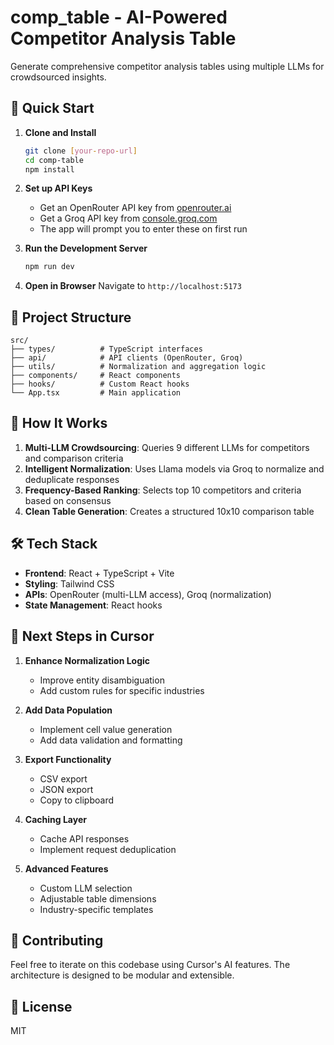  # comp_table - AI-Powered Competitor Analysis Table

Generate comprehensive competitor analysis tables using multiple LLMs for crowdsourced insights.

## 🚀 Quick Start

1. **Clone and Install**
   ```bash
   git clone [your-repo-url]
   cd comp-table
   npm install
   ```

2. **Set up API Keys**
   - Get an OpenRouter API key from [openrouter.ai](https://openrouter.ai)
   - Get a Groq API key from [console.groq.com](https://console.groq.com)
   - The app will prompt you to enter these on first run

3. **Run the Development Server**
   ```bash
   npm run dev
   ```

4. **Open in Browser**
   Navigate to `http://localhost:5173`

## 📁 Project Structure

```
src/
├── types/          # TypeScript interfaces
├── api/            # API clients (OpenRouter, Groq)
├── utils/          # Normalization and aggregation logic
├── components/     # React components
├── hooks/          # Custom React hooks
└── App.tsx         # Main application
```

## 🔧 How It Works

1. **Multi-LLM Crowdsourcing**: Queries 9 different LLMs for competitors and comparison criteria
2. **Intelligent Normalization**: Uses Llama models via Groq to normalize and deduplicate responses
3. **Frequency-Based Ranking**: Selects top 10 competitors and criteria based on consensus
4. **Clean Table Generation**: Creates a structured 10x10 comparison table

## 🛠️ Tech Stack

- **Frontend**: React + TypeScript + Vite
- **Styling**: Tailwind CSS
- **APIs**: OpenRouter (multi-LLM access), Groq (normalization)
- **State Management**: React hooks

## 📝 Next Steps in Cursor

1. **Enhance Normalization Logic**
   - Improve entity disambiguation
   - Add custom rules for specific industries

2. **Add Data Population**
   - Implement cell value generation
   - Add data validation and formatting

3. **Export Functionality**
   - CSV export
   - JSON export
   - Copy to clipboard

4. **Caching Layer**
   - Cache API responses
   - Implement request deduplication

5. **Advanced Features**
   - Custom LLM selection
   - Adjustable table dimensions
   - Industry-specific templates

## 🤝 Contributing

Feel free to iterate on this codebase using Cursor's AI features. The architecture is designed to be modular and extensible.

## 📄 License

MIT